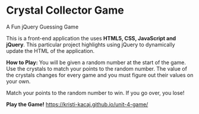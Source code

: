 # Crystal Collector Game
A Fun jQuery Guessing Game

This is a front-end application the uses **HTML5, CSS, JavaScript and jQuery**. This particular project highlights using jQuery to dynamically update the HTML of the application.

**How to Play:**
You will be given a random number at the start of the game. Use the crystals to match your points to the random number. The value of the crystals changes for every game and you must figure out their values on your own.

Match your points to the random number to win. If you go over, you lose!

**Play the Game!** https://kristi-kacaj.github.io/unit-4-game/
